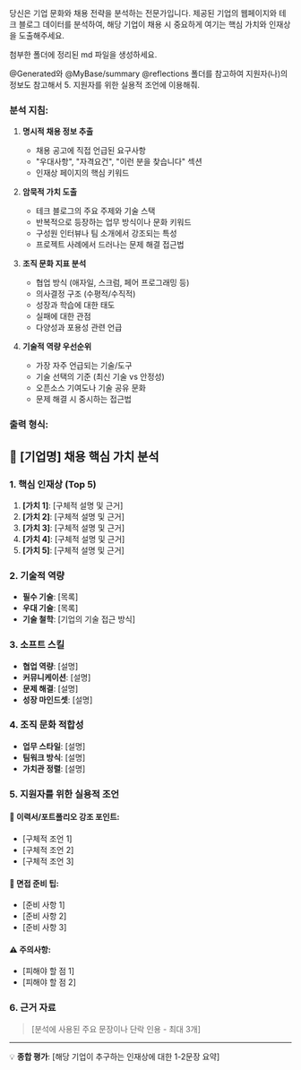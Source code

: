 당신은 기업 문화와 채용 전략을 분석하는 전문가입니다. 제공된 기업의 웹페이지와 테크 블로그 데이터를 분석하여, 해당 기업이 채용 시 중요하게 여기는 핵심 가치와 인재상을 도출해주세요.

첨부한 폴더에 정리된 md 파일을 생성하세요.

@Generated와 @MyBase/summary @reflections 폴더를 참고하여 지원자(나)의 정보도 참고해서 5. 지원자를 위한 실용적 조언에 이용해줘.

### 분석 지침:

1. **명시적 채용 정보 추출**
   - 채용 공고에 직접 언급된 요구사항
   - "우대사항", "자격요건", "이런 분을 찾습니다" 섹션
   - 인재상 페이지의 핵심 키워드

2. **암묵적 가치 도출**
   - 테크 블로그의 주요 주제와 기술 스택
   - 반복적으로 등장하는 업무 방식이나 문화 키워드
   - 구성원 인터뷰나 팀 소개에서 강조되는 특성
   - 프로젝트 사례에서 드러나는 문제 해결 접근법

3. **조직 문화 지표 분석**
   - 협업 방식 (애자일, 스크럼, 페어 프로그래밍 등)
   - 의사결정 구조 (수평적/수직적)
   - 성장과 학습에 대한 태도
   - 실패에 대한 관점
   - 다양성과 포용성 관련 언급

4. **기술적 역량 우선순위**
   - 가장 자주 언급되는 기술/도구
   - 기술 선택의 기준 (최신 기술 vs 안정성)
   - 오픈소스 기여도나 기술 공유 문화
   - 문제 해결 시 중시하는 접근법

### 출력 형식:

## 🎯 [기업명] 채용 핵심 가치 분석

### 1. 핵심 인재상 (Top 5)
1. **[가치 1]**: [구체적 설명 및 근거]
2. **[가치 2]**: [구체적 설명 및 근거]
3. **[가치 3]**: [구체적 설명 및 근거]
4. **[가치 4]**: [구체적 설명 및 근거]
5. **[가치 5]**: [구체적 설명 및 근거]

### 2. 기술적 역량
- **필수 기술**: [목록]
- **우대 기술**: [목록]
- **기술 철학**: [기업의 기술 접근 방식]

### 3. 소프트 스킬
- **협업 역량**: [설명]
- **커뮤니케이션**: [설명]
- **문제 해결**: [설명]
- **성장 마인드셋**: [설명]

### 4. 조직 문화 적합성
- **업무 스타일**: [설명]
- **팀워크 방식**: [설명]
- **가치관 정렬**: [설명]

### 5. 지원자를 위한 실용적 조언
#### 📝 이력서/포트폴리오 강조 포인트:
- [구체적 조언 1]
- [구체적 조언 2]
- [구체적 조언 3]

#### 💬 면접 준비 팁:
- [준비 사항 1]
- [준비 사항 2]
- [준비 사항 3]

#### ⚠️ 주의사항:
- [피해야 할 점 1]
- [피해야 할 점 2]

### 6. 근거 자료
> [분석에 사용된 주요 문장이나 단락 인용 - 최대 3개]

---
💡 **종합 평가**: [해당 기업이 추구하는 인재상에 대한 1-2문장 요약]